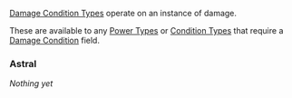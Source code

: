 [Damage Condition Types](https://origins.readthedocs.io/en/1.10.0/types/damage_condition_types/) operate on an instance of damage.

These are available to any [Power Types](https://origins.readthedocs.io/en/1.10.0/types/power_types/) or [Condition Types](https://origins.readthedocs.io/en/1.10.0/types/condition_types/) that require a [Damage Condition](https://origins.readthedocs.io/en/1.10.0/types/damage_condition_types/) field.

### Astral

*Nothing yet*